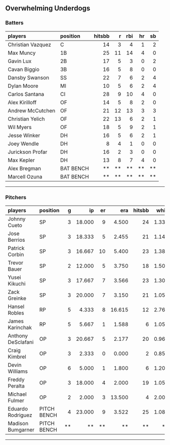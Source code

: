 ## Overwhelming Underdogs

### Batters

 
|players           |position  | hitsbb|  r| rbi| hr| sb| 
|:-----------------|:---------|------:|--:|---:|--:|--:| 
|Christian Vazquez |C         |     14|  3|   4|  1|  2| 
|Max Muncy         |1B        |     25| 11|  14|  4|  0| 
|Gavin Lux         |2B        |     17|  5|   3|  0|  2| 
|Cavan Biggio      |3B        |     16|  5|   8|  0|  0| 
|Dansby Swanson    |SS        |     22|  7|   6|  2|  4| 
|Dylan Moore       |MI        |     10|  5|   6|  2|  4| 
|Carlos Santana    |CI        |     28|  9|  10|  4|  0| 
|Alex Kirilloff    |OF        |     14|  5|   8|  2|  0| 
|Andrew McCutchen  |OF        |     21| 12|  13|  3|  3| 
|Christian Yelich  |OF        |     22| 13|   6|  2|  1| 
|Wil Myers         |OF        |     18|  5|   9|  2|  1| 
|Jesse Winker      |DH        |     16|  5|   6|  2|  1| 
|Joey Wendle       |DH        |      8|  4|   1|  0|  0| 
|Jurickson Profar  |DH        |     16|  2|   3|  0|  0| 
|Max Kepler        |DH        |     13|  8|   7|  4|  0| 
|Alex Bregman      |BAT BENCH |     **| **|  **| **| **| 
|Marcell Ozuna     |BAT BENCH |     **| **|  **| **| **| 


* * *

### Pitchers

 
|players            |position    |  g|     ip| er|    era| hitsbb|  whip| so|  w| sv| 
|:------------------|:-----------|--:|------:|--:|------:|------:|-----:|--:|--:|--:| 
|Johnny Cueto       |SP          |  3| 18.000|  9|  4.500|     24| 1.333| 18|  1|  0| 
|Jose Berrios       |SP          |  3| 18.333|  5|  2.455|     21| 1.145| 19|  0|  0| 
|Patrick Corbin     |SP          |  3| 16.667| 10|  5.400|     23| 1.380| 11|  1|  0| 
|Trevor Bauer       |SP          |  2| 12.000|  5|  3.750|     18| 1.500| 18|  1|  0| 
|Yusei Kikuchi      |SP          |  3| 17.667|  7|  3.566|     23| 1.302| 17|  2|  0| 
|Zack Greinke       |SP          |  3| 20.000|  7|  3.150|     21| 1.050| 16|  1|  0| 
|Hansel Robles      |RP          |  5|  4.333|  8| 16.615|     12| 2.769|  2|  0|  2| 
|James Karinchak    |RP          |  5|  5.667|  1|  1.588|      6| 1.059|  8|  1|  1| 
|Anthony DeSclafani |OP          |  3| 20.667|  5|  2.177|     20| 0.968| 22|  2|  0| 
|Craig Kimbrel      |OP          |  3|  2.333|  0|  0.000|      2| 0.857|  5|  0|  0| 
|Devin Williams     |OP          |  6|  5.000|  1|  1.800|      6| 1.200|  6|  3|  0| 
|Freddy Peralta     |OP          |  3| 18.000|  4|  2.000|     19| 1.056| 25|  1|  0| 
|Michael Fulmer     |OP          |  2|  2.000|  3| 13.500|      4| 2.000|  2|  0|  0| 
|Eduardo Rodriguez  |PITCH BENCH |  4| 23.000|  9|  3.522|     25| 1.087| 26|  1|  0| 
|Madison Bumgarner  |PITCH BENCH | **|     **| **|     **|     **|    **| **| **| **| 


* * *


